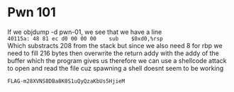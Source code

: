 # Pwn 101
If we objdump -d pwn-01, we see that we have a line    
``40115a: 48 81 ec d0 00 00 00    sub    $0xd0,%rsp``   
Which substracts 208 from the stack but since we also need 8 for rbp we need to fill 216 bytes then overwrite the return addy with the addy of the buffer which the program gives us therefore we can use a shellcode attack to open and read the file cuz spawning a shell doesnt seem to be working

``FLAG-m28XVNS8DBa8K0S1uQyQzaKbUs5HjieM``
